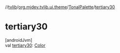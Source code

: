 //[tvlib](../../../index.md)/[org.mjdev.tvlib.ui.theme](../index.md)/[TonalPalette](index.md)/[tertiary30](tertiary30.md)

# tertiary30

[androidJvm]\
val [tertiary30](tertiary30.md): [Color](https://developer.android.com/reference/kotlin/androidx/compose/ui/graphics/Color.html)
